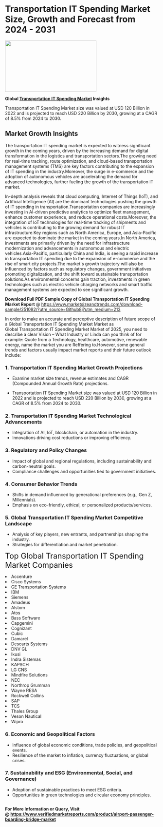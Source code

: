 <H1>Transportation IT Spending Market Size, Growth and Forecast from 2024 - 2031</H1><img class="aligncenter size-medium wp-image-584254" src="https://thirdeyenews.in/wp-content/uploads/2024/09/Global-Market-Research-300x168.jpeg" alt="" width="300" height="168" /><p><strong>Global&nbsp;<a href="https://www.marketsizeandtrends.com/download-sample/251092/?utm_source=Github8j?utm_medium=213">Transportation IT Spending Market</a> Insights</strong></p><p>Transportation IT Spending Market size was valued at USD 120 Billion in 2022 and is projected to reach USD 220 Billion by 2030, growing at a CAGR of 8.5% from 2024 to 2030.</p><p><h2>Market Growth Insights</h2> <p>The transportation IT spending market is expected to witness significant growth in the coming years, driven by the increasing demand for digital transformation in the logistics and transportation sectors.The growing need for real-time tracking, route optimization, and cloud-based transportation management systems (TMS) are key factors contributing to the expansion of IT spending in the industry.Moreover, the surge in e-commerce and the adoption of autonomous vehicles are accelerating the demand for advanced technologies, further fueling the growth of the transportation IT market.</p> <p>In-depth analysis reveals that cloud computing, Internet of Things (IoT), and Artificial Intelligence (AI) are the dominant technologies pushing the growth of IT spending in transportation.Transportation companies are increasingly investing in AI-driven predictive analytics to optimize fleet management, enhance customer experience, and reduce operational costs.Moreover, the integration of IoT technologies for real-time tracking of shipments and vehicles is contributing to the growing demand for robust IT infrastructure.Key regions such as North America, Europe, and Asia-Pacific are expected to dominate the market in the coming years.In North America, investments are primarily driven by the need for infrastructure modernization and advancements in autonomous and electric vehicles.Asia-Pacific, particularly China and India, is seeing a rapid increase in transportation IT spending due to the expansion of e-commerce and the rise of smart city projects.The market's growth trajectory will also be influenced by factors such as regulatory changes, government initiatives promoting digitalization, and the shift toward sustainable transportation solutions.As environmental concerns gain traction, investments in green technologies such as electric vehicle charging networks and smart traffic management systems are expected to see significant growth.</p> <p><span class=""><strong>Download Full PDF Sample Copy of Global Transportation IT Spending Market Report</strong> @ <a href="https://www.marketsizeandtrends.com/download-sample/251092/?utm_source=Github8j?utm_medium=213" target="_blank">https://www.marketsizeandtrends.com/download-sample/251092/?utm_source=Github8j?utm_medium=213</a></span></p><p>In order to make an accurate and perceptive description of future scope of a Global&nbsp;Transportation IT Spending Market Market as Global&nbsp;Transportation IT Spending Market Market of 2025, you need to describe a clear Vision &ndash; What Industry or Linda can you think of for example: Quote from a Technology, healthcare, automotive, renewable energy, name the market you are Reffering to.However, some general trends and factors usually impact market reports and their future outlook include:</p><h3>1.&nbsp;<strong>Transportation IT Spending Market Growth Projections</strong></h3><ul><li>Examine market size trends, revenue estimates and CAGR (Compounded Annual Growth Rate) projections.</li><li><p>Transportation IT Spending Market size was valued at USD 120 Billion in 2022 and is projected to reach USD 220 Billion by 2030, growing at a CAGR of 8.5% from 2024 to 2030.</p></li></ul><h3>2.&nbsp;<strong>Transportation IT Spending Market Technological Advancements</strong></h3><ul><li>Integration of AI, IoT, blockchain, or automation in the industry.</li><li>Innovations driving cost reductions or improving efficiency.</li></ul><h3>3.&nbsp;<strong>Regulatory and Policy Changes</strong></h3><ul><li>Impact of global and regional regulations, including sustainability and carbon-neutral goals.</li><li>Compliance challenges and opportunities tied to government initiatives.</li></ul><h3>4.&nbsp;<strong>Consumer Behavior Trends</strong></h3><ul><li>Shifts in demand influenced by generational preferences (e.g., Gen Z, Millennials).</li><li>Emphasis on eco-friendly, ethical, or personalized products/services.</li></ul><h3>5.&nbsp;<strong>Global Transportation IT Spending Market Competitive Landscape</strong></h3><ul><li>Analysis of key players, new entrants, and partnerships shaping the industry.</li><li>Strategies for differentiation and market penetration.</li></ul><p data-pm-slice="1 1 []"><span style="color: inherit; font-family: inherit; font-size: 25px;">Top Global Transportation IT Spending Market Companies</span></p><div class="" data-test-id=""><p><li>Accenture</li><li> Cisco Systems</li><li> GE Transportation Systems</li><li> IBM</li><li> Siemens</li><li> Amadeus</li><li> Alstom</li><li> Atos</li><li> Bass Software</li><li> Capgemini</li><li> Cognizant</li><li> Cubic</li><li> Damarel</li><li> Descarts Systems</li><li> DNV GL</li><li> Ikusi</li><li> Indra Sistemas</li><li> KAPSCH</li><li> LG CNS</li><li> Mindfire Solutions</li><li> NEC</li><li> Northrop Grumman</li><li> Wayne RESA</li><li> Rockwell Collins</li><li> SAP</li><li> TCS</li><li> Thales Group</li><li> Veson Nautical</li><li> Wipro</li></p></div><h3>6.&nbsp;<strong>Economic and Geopolitical Factors</strong></h3><ul><li>Influence of global economic conditions, trade policies, and geopolitical events.</li><li>Resilience of the market to inflation, currency fluctuations, or global crises.</li></ul><h3>7.&nbsp;<strong>Sustainability and ESG (Environmental, Social, and Governance)</strong></h3><ul><li>Adoption of sustainable practices to meet ESG criteria.</li><li>Opportunities in green technologies and circular economy principles.</li></ul><h2><strong style="font-size: 14px;">For More Information or Query, Visit @&nbsp;</strong><a style="background-color: #ffffff; font-size: 14px;" href="https://www.marketsizeandtrends.com/report/transportation-it-spending-market/" target="_blank">https://www.verifiedmarketreports.com/product/airport-passenger-boarding-bridge-market</a></h2>
